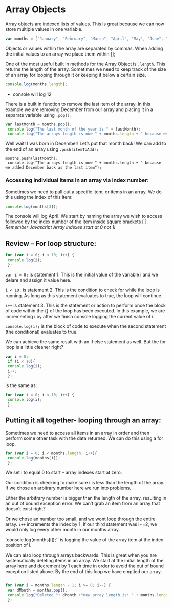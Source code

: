 # Array Objects

Array objects are indexed lists of values. This is great because we can now store multiple values in one variable.

```javascript
var months = ["January", "February", "March", "April", "May", "June", "July", "August", "September", "October", "November", "December"];
```

Objects or values within the array are separated by commas. When adding the initial values to an array we place them within [];

One of the most useful built in methods for the Array Object is `.length`. This returns the length of the array. Sometimes we need to keep track of the size of an array for looping through it or keeping it below a certain size.

```javascript
console.log(months.length);
```
- console will log 12

There is a built in function to remove the last item of the array. In this example we are removing December from our array and placing it in a separate variable using `.pop();`

```javascript
var lastMonth = months.pop();
 console.log("The last month of the year is " + lastMonth);
 console.log("The arrays length is now " + months.length + " because we removed the last item");
```

Well wait! I was born in December! Let’s put that month back! We can add to the end of an array using `.push(itemToAdd);`

```
months.push(lastMonth);
 console.log("The arrays length is now " + months.length + " because we added December back as the last item");
```

### Accessing individual items in an array via index number:

Sometimes we need to pull out a specific item, or items in an array. We do this using the index of this item:
```javascript
console.log(months[3]);
```

The console will log April. We start by naming the array we wish to access followed by the index number of the item inside square brackets [ ]. *Remember Javascript Array indexes start at 0 not 1!*

## Review –  For loop structure:

```javascript
for (var i = 0; i < 10; i++) {
 console.log(i);
 };
```

`var i = 0;`
is statement 1. This is the initial value of the variable i and we delare and assign it value here.

`i < 10;`
is statement 2. This is the condition to check for while the loop is running. As long as this statement evaluates to true, the loop will continue.

`i++`
is statement 3. This is the statement or action to perform once the block of code within the {} of the loop has been executed.  In this example, we are incrementing i by after we finish console logging the current value of i.

`console.log(i);`
is the block of code to execute when the second statement (the conditional) evaluates to true.

We can achieve the same result with an if else statement as well. But the for loop is a little cleaner right?
```javascript
var i = 0;
 if (i < 10){
 console.log(i);
 i++;
 };
```
is the same as:
```javascript
for (var i = 0; i < 10; i++) {
 console.log(i);
 };
```
## Putting it all together-  looping through an array:

Sometimes we need to access all items in an array in order and then perform some other task with the data returned. We can do this using a for loop.
```javascript
for (var i = 0; i < months.length; i++){
 console.log(months[i]);
 };
```
We set i to equal 0 to start – array indexes start at zero.

Our condition is checking to make sure i is less than the length of the array. If we chose an arbitrary number here we run into problems.

Either the arbitrary number is bigger than the length of the array, resulting in an out of bound exception error. We can’t grab an item from an array that doesn’t exist right?

Or we chose an number too small, and we wont loop through the entire array.
`i++` increments the index by 1. If our third statement was i+=2, we would only log every other month in our months array.

`console.log(months[i]);``  is logging the value of the array item at the index position of i.

We can also loop through arrays backwards. This is great when you are systematically deleting items in an array. We start at the initial length of the array here and decrement by 1 each time in order to avoid the out of bound exception listed above. By the end of this loop we have emptied our array.

```javascript

for (var i = months.length - 1; i >= 0; i--) {
 var dMonth = months.pop();
 console.log("Deleted "+ dMonth +"new array length is: " + months.length);
 };
```